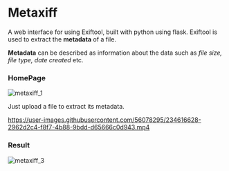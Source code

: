 # Metaxiff
A web interface for using Exiftool, built with python using flask. Exiftool is used to extract the **metadata** of a file.

**Metadata** can be described as information about the data such as *file size, file type, date created* etc.

### HomePage

![metaxiff_1](https://user-images.githubusercontent.com/56078295/234616279-92c57368-55a5-4e35-a628-54a699e4b4c0.png)

Just upload a file to extract its metadata.

https://user-images.githubusercontent.com/56078295/234616628-2962d2c4-f8f7-4b88-9bdd-d65666c0d943.mp4

### Result

![metaxiff_3](https://user-images.githubusercontent.com/56078295/234616449-f4789326-ebae-4564-9671-088f81dbf7d4.png)
